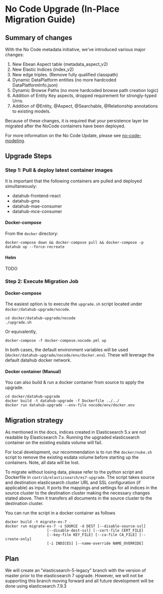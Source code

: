 # No Code Upgrade (In-Place Migration Guide)

## Summary of changes
With the No Code metadata initiative, we've introduced various major changes:

1. New Ebean Aspect table (metadata_aspect_v2)
2. New Elastic Indices (<EntityName>index_v2)
3. New edge triples. (Remove fully qualified classpath)
4. Dynamic DataPlatform entities (no more hardcoded DataPlatformInfo.json)
5. Dynamic Browse Paths (no more hardcoded browse path creation logic)
6. Addition of Entity Key aspects, dropped requirement for strongly-typed Urns. 
7. Addition of @Entity, @Aspect, @Searchable, @Relationship annotations to existing models. 

Because of these changes, it is required that your persistence layer be migrated after the NoCode containers have been deployed.

For more information on the No Code Update, please see [no-code-modeling](./no-code-modeling.md). 

## Upgrade Steps

### Step 1: Pull & deploy latest container images 

It is important that the following containers are pulled and deployed simultaneously:

- datahub-frontend-react
- datahub-gms
- datahub-mae-consumer
- datahub-mce-consumer

#### Docker-compose

From the `docker` directory: 

```aidl
docker-compose down && docker-compose pull && docker-compose -p datahub up --force-recreate
```

#### Helm

TODO

### Step 2: Execute Migration Job

#### Docker-compose 

The easiest option is to execute the `upgrade.sh` script located under `docker/datahub-upgrade/nocode`. 

```
cd docker/datahub-upgrade/nocode
./upgrade.sh
```

Or equivalently,

```docker-compose -f docker-compose.nocode.yml up```

In both cases, the default environment variables will be used (`docker/datahub-upgrade/nocode/env/docker.env`). These 
will leverage the default datahub docker network. 


#### Docker container (Manual)

You can also build & run a docker container from source to apply the upgrade. 

```
cd docker/datahub-upgrade
docker build -t datahub-upgrade -f Dockerfile ../../
docker run datahub-upgrade --env-file nocode/env/docker.env
```


## Migration strategy

As mentioned in the docs, indices created in Elasticsearch 5.x are not readable by Elasticsearch 7.x. Running the upgraded elasticsearch container on the existing esdata volume will fail.

For local development, our recommendation is to run the `docker/nuke.sh` script to remove the existing esdata volume before starting up the containers. Note, all data will be lost.

To migrate without losing data, please refer to the python script and Dockerfile in `contrib/elasticsearch/es7-upgrade`. The script takes source and destination elasticsearch cluster URL and SSL configuration (if applicable) as input. It ports the mappings and settings for all indices in the source cluster to the destination cluster making the necessary changes stated above. Then it transfers all documents in the source cluster to the destination cluster.

You can run the script in a docker container as follows
```
docker build -t migrate-es-7 .
docker run migrate-es-7 -s SOURCE -d DEST [--disable-source-ssl]
                   [--disable-dest-ssl] [--cert-file CERT_FILE]
                   [--key-file KEY_FILE] [--ca-file CA_FILE] [--create-only]
                   [-i INDICES] [--name-override NAME_OVERRIDE]
```

## Plan

We will create an "elasticsearch-5-legacy" branch with the version of master prior to the elasticsearch 7 upgrade. However, we will not be supporting this branch moving forward and all future development will be done using elasticsearch 7.9.3